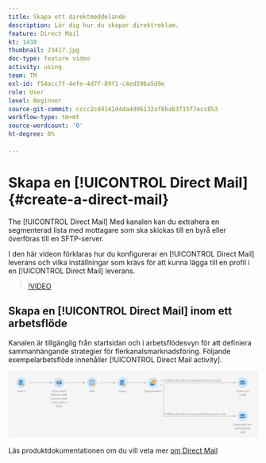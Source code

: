 ```yaml
---
title: Skapa ett direktmeddelande
description: Lär dig hur du skapar direktreklam.
feature: Direct Mail
kt: 1430
thumbnail: 23417.jpg
doc-type: feature video
activity: using
team: TM
exl-id: f54acc7f-4efe-4d7f-89f1-c4ed596a5d9e
role: User
level: Beginner
source-git-commit: cccc2cd4141d4da4d06132af8bab3f15f7ecc853
workflow-type: tm+mt
source-wordcount: '0'
ht-degree: 0%

---
```


# Skapa en [!UICONTROL Direct Mail] {#create-a-direct-mail}

The [!UICONTROL Direct Mail] Med kanalen kan du extrahera en segmenterad lista med mottagare som ska skickas till en byrå eller överföras till en SFTP-server.

I den här videon förklaras hur du konfigurerar en [!UICONTROL Direct Mail] leverans och vilka inställningar som krävs för att kunna lägga till en profil i en [!UICONTROL Direct Mail] leverans.

>[!VIDEO](https://video.tv.adobe.com/v/23417?quality=12)

## Skapa en [!UICONTROL Direct Mail] inom ett arbetsflöde

Kanalen är tillgänglig från startsidan och i arbetsflödesvyn för att definiera sammanhängande strategier för flerkanalsmarknadsföring. Följande exempelarbetsflöde innehåller [!UICONTROL Direct Mail activity].

![Arbetsflödesbild](/help/assets/direct_mail_examplewf.png)

Läs produktdokumentationen om du vill veta mer [om Direct Mail](https://experienceleague.adobe.com/docs/campaign-standard/using/communication-channels/direct-mail/about-direct-mail.html)
